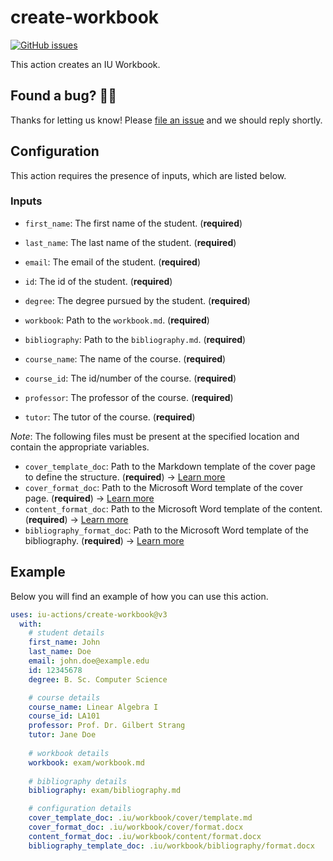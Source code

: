 # create-workbook

[![GitHub issues](https://img.shields.io/github/issues/iu-actions/create-workbook)](https://github.com/iu-actions/create-workbook/issues)

This action creates an IU Workbook.

## Found a bug? 💁‍♀️

Thanks for letting us know! Please [file an issue](../../issues/new?assignees=&labels=&template=bug_report.md&title=) and we should reply shortly.

## Configuration

This action requires the presence of inputs, which are listed below.

### Inputs
- `first_name`: The first name of the student. (**required**)
- `last_name`: The last name of the student. (**required**)
- `email`: The email of the student. (**required**)
- `id`: The id of the student. (**required**)
- `degree`: The degree pursued by the student. (**required**)

- `workbook`: Path to the `workbook.md`. (**required**)
- `bibliography`: Path to the `bibliography.md`. (**required**)

- `course_name`: The name of the course. (**required**)
- `course_id`: The id/number of the course. (**required**)
- `professor`: The professor of the course. (**required**)
- `tutor`: The tutor of the course. (**required**)

*Note*: The following files must be present at the specified location and contain the appropriate variables.

- `cover_template_doc`: Path to the Markdown template of the cover page to define the structure. (**required**) → [Learn more](https://pandoc.org/MANUAL.html#option--template)
- `cover_format_doc`: Path to the Microsoft Word template of the cover page. (**required**) → [Learn more](https://pandoc.org/MANUAL.html#option--reference-doc)
- `content_format_doc`: Path to the Microsoft Word template of the content. (**required**) → [Learn more](https://pandoc.org/MANUAL.html#option--reference-doc)
- `bibliography_format_doc`: Path to the Microsoft Word template of the bibliography. (**required**) → [Learn more](https://pandoc.org/MANUAL.html#option--reference-doc)

## Example

Below you will find an example of how you can use this action.

```yaml
uses: iu-actions/create-workbook@v3
  with:
    # student details
    first_name: John
    last_name: Doe
    email: john.doe@example.edu
    id: 12345678
    degree: B. Sc. Computer Science

    # course details
    course_name: Linear Algebra I
    course_id: LA101
    professor: Prof. Dr. Gilbert Strang
    tutor: Jane Doe
          
    # workbook details
    workbook: exam/workbook.md
    
    # bibliography details
    bibliography: exam/bibliography.md

    # configuration details
    cover_template_doc: .iu/workbook/cover/template.md
    cover_format_doc: .iu/workbook/cover/format.docx
    content_format_doc: .iu/workbook/content/format.docx
    bibliography_template_doc: .iu/workbook/bibliography/format.docx
  ```
